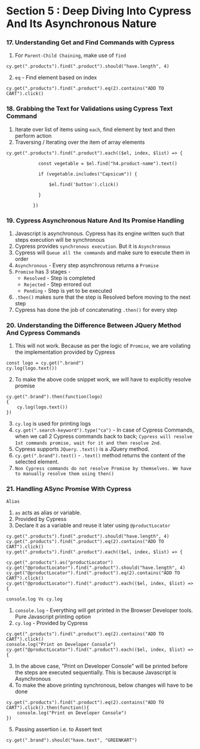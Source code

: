 # Section 5 : Deep Diving Into Cypress And Its Asynchronous Nature

### 17. Understanding Get and Find Commands with Cypress

1. For `Parent-Child Chaining`, make use of `find`
```
cy.get(".products").find(".product").should("have.length", 4)
```
2. `eq` - Find element based on index 
```
cy.get(".products").find(".product").eq(2).contains("ADD TO CART").click()
```

### 18. Grabbing the Text for Validations using Cypress Text Command

1. Iterate over list of items using `each`, find element by text and then perform action 
2. Traversing / Iterating over the item of array elements
```
cy.get(".products").find(".product").each(($el, index, $list) => {
            
            const vegetable = $el.find("h4.product-name").text()

            if (vegetable.includes("Capsicum")) {
              
                $el.find('button').click()
            
            } 

          })
```

### 19. Cypress Asynchronous Nature And Its Promise Handling

1. Javascript is asynchronous. Cypress has its engine written such that steps execution will be synchronous
2. Cypress provides `synchronous execution`. But it is `Asynchronous`
3. Cypress will `Queue all the commands` and make sure to execute them in order
4. `Asynchronous` - Every step asynchronous returns a `Promise`
5. `Promise` has 3 stages -
    * `Resolved` - Step is completed
    * `Rejected` - Step errored out
    * `Pending`  - Step is yet to be executed
6. `.then()` makes sure that the step is Resolved before moving to the next step
7. Cypress has done the job of concatenating `.then()` for every step

### 20. Understanding the Difference Between JQuery Method And Cypress Commands

1. This will not work. Because as per the logic of `Promise`, we are voilating the implementation provided by Cypress
```
const logo = cy.get(".brand")
cy.log(logo.text())
```
2. To make the above code snippet work, we will have to explicitly resolve promise
```
cy.get(".brand").then(function(logo)
{
    cy.log(logo.text())
})
```
3. `cy.log` is used for printing logs
4. `cy.get(".search-keyword").type("ca")` - In case of Cypress Commands, when we call 2 Cypress commands back to back; `Cypress will resolve 1st commands promise, wait for it and then resolve 2nd`.
5. Cypress supports `JQuery`. `.text()` is a JQuery method.
6. `cy.get(".brand").text()` - `.text()` method returns the content of the selected element.
7. `Non Cypress commands do not resolve Promise by themselves. We have to manually resolve them using then()`

### 21. Handling ASync Promise With Cypress

`Alias`
1. `as` acts as alias or variable.
2. Provided by Cypress
3. Declare it as a variable and reuse it later using `@productLocator`
```
cy.get(".products").find(".product").should("have.length", 4)
cy.get(".products").find(".product").eq(2).contains("ADD TO CART").click()
cy.get(".products").find(".product").each(($el, index, $list) => {
```
```
cy.get(".products").as("productLocator")
cy.get("@productLocator").find(".product").should("have.length", 4)
cy.get("@productLocator").find(".product").eq(2).contains("ADD TO CART").click()
cy.get("@productLocator").find(".product").each(($el, index, $list) => {
```

`console.log Vs cy.log`

1. `console.log` - Everything will get printed in the Browser Developer tools. Pure Javascript printing option
2. `cy.log` - Provided by Cypress 
```
cy.get(".products").find(".product").eq(2).contains("ADD TO CART").click()
console.log("Print on Developer Console")
cy.get("@productLocator").find(".product").each(($el, index, $list) => {
```
3. In the above case, "Print on Developer Console" will be printed before the steps are executed sequentially. This is because Javascript is Asynchronous
4. To make the above printing synchronous, below changes will have to be done
```
cy.get(".products").find(".product").eq(2).contains("ADD TO CART").click().then(function(){
    console.log("Print on Developer Console")
})
```
5. Passing assertion i.e. to Assert text
```
cy.get(".brand").should("have.text", "GREENKART")
```
